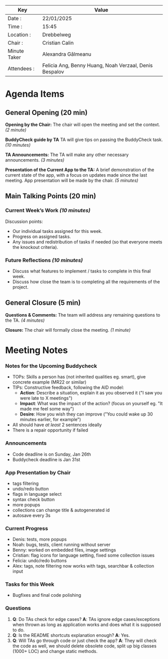 | Key          | Value                                                            |
|--------------|------------------------------------------------------------------|
| Date :       | 22/01/2025                                                       |
| Time :       | 15:45                                                            |
| Location :   | Drebbelweg                                                       |
| Chair :      | Cristian Calin                                                   |
| Minute Taker | Alexandra Gâlmeanu                                               |
| Attendees :  | Felicia Ang, Benny Huang, Noah Verzaal, Denis Bespalov           |

# Agenda Items

## General Opening (20 min)

**Opening by the Chair:**
The chair will open the meeting and set the context. *(2 minute)*

**BuddyCheck guide by TA**
TA will give tips on passing the BuddyCheck task. *(10 minutes)*

**TA Announcements:**
The TA will make any other necessary announcements. *(3 minutes)*

**Presentation of the Current App to the TA:**
A brief demonstration of the current state of the app, with a focus on updates made since the last meeting. App presentation will be made by the chair. *(5 minutes)*

## Main Talking Points (20 min)

### Current Week’s Work *(10 minutes)*
Discussion points:
- Our individual tasks assigned for this week.
- Progress on assigned tasks.
- Any issues and redistribution of tasks if needed (so that everyone meets the knockout criteria).

### Future Reflections *(10 minutes)*
- Discuss what features to implement / tasks to complete in this final week.
- Discuss how close the team is to completing all the requirements of the project.

## General Closure (5 min)

**Questions & Comments:**
The team will address any remaining questions to the TA. *(4 minutes)*

**Closure:**
The chair will formally close the meeting. *(1 minute)*

# Meeting Notes

### Notes for the Upcoming Buddycheck
- TOPs: Skills a person has (not inherited qualities eg. smart), give concrete example (MR22 or similar)
- TIPs: Constructive feedback, following the AID model:
    - **Action**: Describe a situation, explain it as you observed it ("I saw you were late to X meetings")
    - **Impact**: What was the impact of the action? (focus on yourself eg. "It made me feel some way")
	- **Desire**: How you wish they can improve ("You could wake up 30 minutes earlier, for example")
- All should have *at least* 2 sentences ideally
- There is a repair opportunity if failed

### Announcements
- Code deadline is on Sunday, Jan 26th
- Buddycheck deadline is Jan 31st

### App Presentation by Chair
- tags filtering
- undo/redo button
- flags in language select
- syntax check button
- more popups
- collections can change title & autogenerated id
- autosave every 3s

### Current Progress
- Denis: tests, more popups
- Noah: bugs, tests, client running without server
- Benny: worked on embedded files, image settings
- Cristian: flag icons for language setting, fixed some collection issues
- Felicia: undo/redo buttons
- Alex: tags, note filtering now works with tags, searchbar & collection input

### Tasks for this Week
- Bugfixes and final code polishing

### Questions
1. **Q**: Do TAs check for edge cases?
**A**: TAs ignore edge cases/exceptions when thrown as long as application works and does what it is supposed to do.
2. **Q**: Is the README shortcuts explanation enough?
**A**: Yes.
3. **Q**: Will TAs go through code or just check the app?
**A**: They will check the code as well, we should delete obsolete code, split up big classes (1000+ LOC) and change static methods.